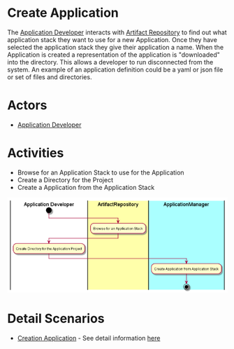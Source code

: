 # Create Application
The [Application Developer](../../Actors/ApplicationDeveloper/README.md) interacts with [Artifact Repository](../../ArtifactRepository/README.md)
to find out what application stack they want to use for a new Application. Once they
have selected the application stack they give their application a name. When the Application is created
a representation of the application is "downloaded" into the directory. This allows a developer to run
disconnected from the system. An example of an application definition could be a yaml or json file or set
of files and directories.

# Actors

* [Application Developer](../../Actors/ApplicationDeveloper/README.md)

# Activities

* Browse for an Application Stack to use for the Application
* Create a Directory for the Project
* Create a Application from the Application Stack

![Image](Activities.png)

# Detail Scenarios
* [Creation Application](../../ApplicationManager/CreateApplication/README.md) - See detail information [here](../../Actors/ApplicationDeveloper/README.md#create-application)

